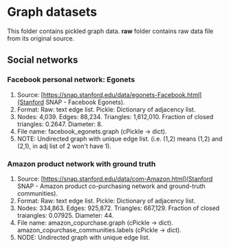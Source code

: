 # Graph datasets

This folder contains pickled graph data. __raw__ folder contains raw data file from its original source.

## Social networks

### Facebook personal network: Egonets
  1. Source: [https://snap.stanford.edu/data/egonets-Facebook.html](Stanford SNAP - Facebook Egonets).
  2. Format: Raw: text edge list. Pickle: Dictionary of adjacency list.
  3. Nodes: 4,039. Edges: 88,234. Triangles: 1,612,010. Fraction of closed triangles: 0.2647. Diameter: 8.
  4. File name: facebook\_egonets.graph (cPickle -> dict).
  5. NOTE: Undirected graph with unique edge list. (i.e. (1,2) means (1,2) and (2,1), in adj list of 2 won't have 1).

### Amazon product network with ground truth
  1. Source: [https://snap.stanford.edu/data/com-Amazon.html](Stanford SNAP - Amazon product co-purchasing network and ground-truth communities).
  2. Format: Raw: text edge list. Pickle: Dictionary of adjacency list.
  3. Nodes: 334,863. Edges: 925,872. Triangles: 667,129. Fraction of closed traiangles: 0.07925. Diameter: 44.
  4. File name: amazon\_copurchase.graph (cPickle -> dict). amazon\_copurchase\_communities.labels (cPickle -> dict).
  5. NODE: Undirected graph with unique edge list.
